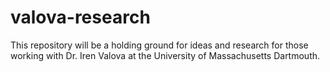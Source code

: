 valova-research
===============

This repository will be a holding ground for ideas and research for those working with Dr. Iren Valova at the University of Massachusetts Dartmouth.
